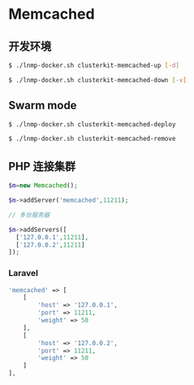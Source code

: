 # Memcached

## 开发环境

```bash
$ ./lnmp-docker.sh clusterkit-memcached-up [-d]

$ ./lnmp-docker.sh clusterkit-memcached-down [-v]
```

## Swarm mode

```bash
$ ./lnmp-docker.sh clusterkit-memcached-deploy

$ ./lnmp-docker.sh clusterkit-memcached-remove
```

## PHP 连接集群

```php
$m=new Memcached();

$m->addServer('memcached',11211);

// 多台服务器

$m->addServers([
  ['127.0.0.1',11211],
  ['127.0.0.2',11211]
]);

```

### Laravel

```php
'memcached' => [
    [
        'host' => '127.0.0.1',
        'port' => 11211,
        'weight' => 50
    ],
    [
        'host' => '127.0.0.2',
        'port' => 11211,
        'weight' => 50
    ]
],
```
